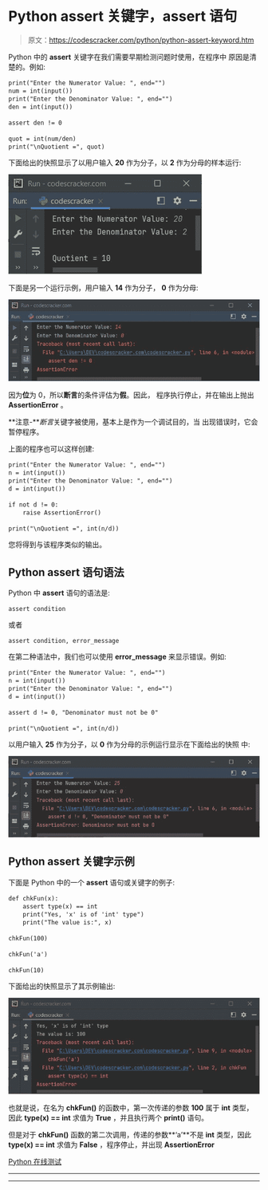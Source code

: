 # Python assert 关键字，assert 语句

> 原文：<https://codescracker.com/python/python-assert-keyword.htm>

Python 中的 **assert** 关键字在我们需要早期检测问题时使用，在程序中 原因是清楚的。例如:

```
print("Enter the Numerator Value: ", end="")
num = int(input())
print("Enter the Denominator Value: ", end="")
den = int(input())

assert den != 0

quot = int(num/den)
print("\nQuotient =", quot)
```

下面给出的快照显示了以用户输入 **20** 作为分子，以 **2** 作为分母的样本运行:

![python assert keyword](img/6e470a03f102bcddcd6de876a729d1c4.png)

下面是另一个运行示例，用户输入 **14** 作为分子， **0** 作为分母:

![python assert statement](img/881918e915b1e61d26f0bf2d8191e6fe.png)

因为**位**为 0，所以**断言**的条件评估为**假**。因此， 程序执行停止，并在输出上抛出 **AssertionError** 。

**注意-***断言*关键字被使用，基本上是作为一个调试目的，当 出现错误时，它会暂停程序。

上面的程序也可以这样创建:

```
print("Enter the Numerator Value: ", end="")
n = int(input())
print("Enter the Denominator Value: ", end="")
d = int(input())

if not d != 0:
    raise AssertionError()

print("\nQuotient =", int(n/d))
```

您将得到与该程序类似的输出。

## Python assert 语句语法

Python 中 **assert** 语句的语法是:

```
assert condition
```

或者

```
assert condition, error_message
```

在第二种语法中，我们也可以使用 **error_message** 来显示错误。例如:

```
print("Enter the Numerator Value: ", end="")
n = int(input())
print("Enter the Denominator Value: ", end="")
d = int(input())

assert d != 0, "Denominator must not be 0"

print("\nQuotient =", int(n/d))
```

以用户输入 **25** 作为分子，以 **0** 作为分母的示例运行显示在下面给出的快照 中:

![python assert keyword example](img/563b426c5cd8a432632c06432451040e.png)

## Python assert 关键字示例

下面是 Python 中的一个 **assert** 语句或关键字的例子:

```
def chkFun(x):
    assert type(x) == int
    print("Yes, 'x' is of 'int' type")
    print("The value is:", x)

chkFun(100)

chkFun('a')

chkFun(10)
```

下面给出的快照显示了其示例输出:

![python assert statement example](img/e797d3e798dc350fb9cd9b675045dac4.png)

也就是说，在名为 **chkFun()** 的函数中，第一次传递的参数 **100** 属于 **int** 类型，因此 **type(x) == int** 求值为 **True** ，并且执行两个 **print()** 语句。

但是对于 **chkFun()** 函数的第二次调用，传递的参数**‘a’**不是 **int** 类型，因此 **type(x) == int** 求值为 **False** ，程序停止，并出现 **AssertionError**

[Python 在线测试](/exam/showtest.php?subid=10)

* * *

* * *